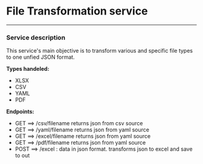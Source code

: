# File Transformation service

---

### Service description

This service's main objective is to transform various and specific file types to one 
unfied JSON format. 
<br>

**Types handeled:**
* XLSX
* CSV
* YAML
* PDF

**Endpoints:**
* GET ==> /csv/filename returns json from csv source
* GET ==> /yaml/filename returns json from yaml source
* GET ==> /excel/filename returns json from yaml source
* GET ==> /pdf/filename returns json from yaml source
* POST ==> /excel : data in json format. transforms json to excel
and save to out
